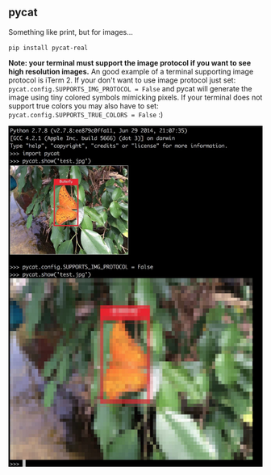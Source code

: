 ## pycat
Something like print, but for images...

    pip install pycat-real
    
**Note: your terminal must support the image protocol if you want to see high resolution images.**
An good example of a terminal supporting image protocol is iTerm 2. If your don't want to use image protocol just set: `pycat.config.SUPPORTS_IMG_PROTOCOL = False` and pycat will generate the image using tiny colored symbols mimicking pixels. If your terminal does not support true colors you may also have to set: `pycat.config.SUPPORTS_TRUE_COLORS = False` :) 

![Example](pycat/example.jpg)
